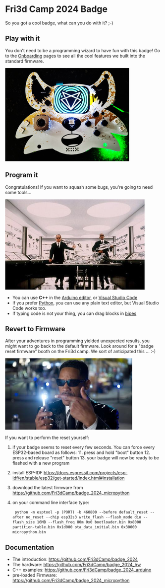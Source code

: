# Fri3d Camp 2024 Badge

So you got a cool badge, what can you do with it? ;-)


## Play with it

You don't need to be a programming wizard to have fun with this badge!
Go to the [Onboarding](Onboarding) pages to see all the cool features we built into the standard firmware.

![badge image place holder](badge2024.jpg)

## Program it

Congratulations! If you want to squash some bugs, you're going to need some tools...

![Choose your tools](weapons.jpg)

- You can use **C++** in the [Arduino editor](arduino), or [Visual Studio Code](platformio)
- If you prefer [Python](micropython), you can use any plain text editor, but Visual Studio Code works too.
- If typing code is not your thing, you can drag blocks in [bipes](bipes)

## Revert to Firmware

After your adventures in programming yielded unexpected results, you might want to go back to the default firmware.
Look around for a "badge reset firmware" booth on the Fri3d camp. We sort of anticipated this ... :-)

![Rest to Firmware Neuralizer](neuralizer.jpg)


If you want to perform the reset yourself:

1. if your badge seems to reset every few seconds. You can force every ESP32-based board as follows:
    11. press and hold "boot" button
    12. press and release "reset" button
    13. your badge will now be ready to be flashed with a new program
2. install ESP-IDF <https://docs.espressif.com/projects/esp-idf/en/stable/esp32/get-started/index.html#installation>
3. download the latest firmware from <https://github.com/Fri3dCamp/badge_2024_micropython>
4. on your command line interface type:

        python -m esptool -p (PORT) -b 460800 --before default_reset --after no_reset --chip esp32s3 write_flash --flash_mode dio --flash_size 16MB --flash_freq 80m 0x0 bootloader.bin 0x8000 partition-table.bin 0x1d000 ota_data_initial.bin 0x30000 micropython.bin

## Documentation

- The introduction: <https://github.com/Fri3dCamp/badge_2024>
- The hardware: <https://github.com/Fri3dCamp/badge_2024_hw>
- C++ examples: <https://github.com/Fri3dCamp/badge_2024_arduino>
- pre-loaded Firmware: <https://github.com/Fri3dCamp/badge_2024_micropython>
